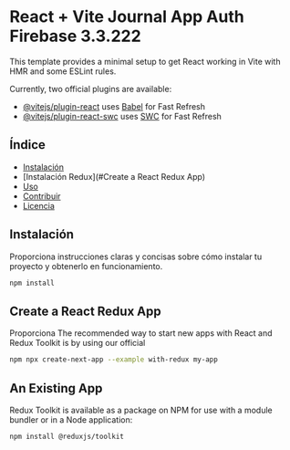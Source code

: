 # React + Vite Journal App Auth Firebase 3.3.222

This template provides a minimal setup to get React working in Vite with HMR and some ESLint rules.

Currently, two official plugins are available:

- [@vitejs/plugin-react](https://github.com/vitejs/vite-plugin-react/blob/main/packages/plugin-react/README.md) uses [Babel](https://babeljs.io/) for Fast Refresh
- [@vitejs/plugin-react-swc](https://github.com/vitejs/vite-plugin-react-swc) uses [SWC](https://swc.rs/) for Fast Refresh


## Índice

- [Instalación](#instalación)
- [Instalación Redux](#Create a React Redux App)
- [Uso](#uso)
- [Contribuir](#contribuir)
- [Licencia](#licencia)

## Instalación

Proporciona instrucciones claras y concisas sobre cómo instalar tu proyecto y obtenerlo en funcionamiento.

```bash
npm install
```

## Create a React Redux App

Proporciona The recommended way to start new apps with React and Redux Toolkit is by using our official 

```bash
npm npx create-next-app --example with-redux my-app
```

## An Existing App
Redux Toolkit is available as a package on NPM for use with a module bundler or in a Node application:

```bash
npm install @reduxjs/toolkit
